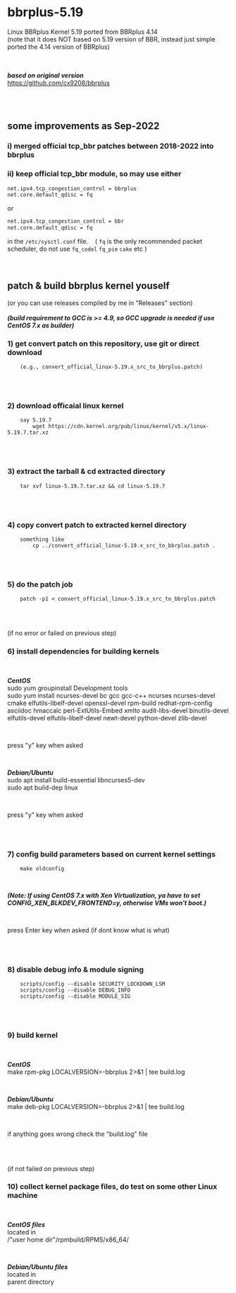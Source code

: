# bbrplus-5.19
Linux BBRplus Kernel 5.19 ported from BBRplus 4.14  
(note that it does NOT based on 5.19 version of BBR, instead just simple ported the 4.14 version of BBRplus)
<br/>
<br/>
<br/>

***based on original version***  
https://github.com/cx9208/bbrplus 
  
<br/>
<br/> 

## some improvements as Sep-2022

###  i)   merged official tcp_bbr patches between 2018-2022 into bbrplus  
###  ii)  keep official tcp_bbr module, so may use either  
```sh
net.ipv4.tcp_congestion_control = bbrplus
net.core.default_qdisc = fq
```
or
```sh
net.ipv4.tcp_congestion_control = bbr
net.core.default_qdisc = fq
```
in the `/etc/sysctl.conf` file. &nbsp;&nbsp; ( `fq` is the only recommended packet scheduler, do not use `fq_codel` `fq_pie` `cake` etc ) 
<br/>
<br/>
<br/>

## patch & build bbrplus kernel youself
(or you can use releases compiled by me in "Releases" section)   
<br/>
***(build requirement to GCC is >= 4.9, so GCC upgrade is needed if use CentOS 7.x as builder)*** 
<br/>

### 1) get convert patch on this repository, use git or direct download
        (e.g., convert_official_linux-5.19.x_src_to_bbrplus.patch)

<br/>
<br/>

### 2) download officaial linux kernel
        say 5.19.7       
            wget https://cdn.kernel.org/pub/linux/kernel/v5.x/linux-5.19.7.tar.xz

<br/>
<br/>

### 3) extract the tarball & cd extracted directory
        tar xvf linux-5.19.7.tar.xz && cd linux-5.19.7

<br/>
<br/>

### 4) copy convert patch to extracted kernel directory
        something like
            cp ../convert_official_linux-5.19.x_src_to_bbrplus.patch .

<br/>
<br/>

### 5) do the patch job
        patch -p1 < convert_official_linux-5.19.x_src_to_bbrplus.patch

<br/>
<br/>

(if no error or failed on previous step)
### 6) install dependencies for building kernels

<br/>

***CentOS***  
sudo yum groupinstall Development tools  
sudo yum install ncurses-devel bc gcc gcc-c++ ncurses ncurses-devel cmake elfutils-libelf-devel openssl-devel rpm-build redhat-rpm-config asciidoc hmaccalc perl-ExtUtils-Embed xmlto audit-libs-devel binutils-devel elfutils-devel elfutils-libelf-devel newt-devel python-devel zlib-devel

<br/>

press "y" key when asked

<br/>

***Debian/Ubuntu***  
sudo apt install build-essential libncurses5-dev  
sudo apt build-dep linux

<br/>

press "y" key when asked

<br/>
<br/>

### 7) config build parameters based on current kernel settings
        make oldconfig

<br/>

***(Note: If using CentOS 7.x with Xen Virtualization, ya have to set CONFIG_XEN_BLKDEV_FRONTEND=y, otherwise VMs won't boot.)***

<br/>

press Enter key when asked (if dont know what is what)


<br/>
<br/>

### 8) disable debug info & module signing
        scripts/config --disable SECURITY_LOCKDOWN_LSM
        scripts/config --disable DEBUG_INFO
        scripts/config --disable MODULE_SIG


<br/>
<br/>

### 9) build kernel

<br/>

***CentOS***   
make rpm-pkg LOCALVERSION=-bbrplus 2>&1 | tee build.log

<br/>

***Debian/Ubuntu***  
make deb-pkg LOCALVERSION=-bbrplus 2>&1 | tee build.log

<br/>

if anything goes wrong check the "build.log" file

<br/>
<br/>

(if not failed on previous step)
### 10) collect kernel package files, do test on some other Linux machine

<br/>

***CentOS files***   
located in  
/"user home dir"/rpmbuild/RPMS/x86_64/

<br/>

***Debian/Ubuntu files***  
located in  
parent directory  



